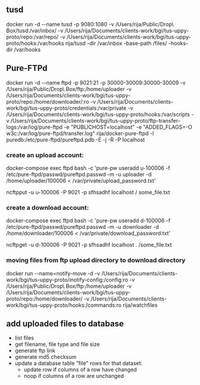 ## tusd

docker run -d --name tusd -p 9080:1080 -v /Users/rija/Public/Drop\ Box/tusd:/var/inbox/  -v /Users/rija/Documents/clients-work/bgi/tus-uppy-proto/repo:/var/repo/ -v /Users/rija/Documents/clients-work/bgi/tus-uppy-proto/hooks:/var/hooks rija/tusd -dir /var/inbox -base-path /files/ -hooks-dir /var/hooks


## Pure-FTPd

docker run -d --name ftpd -p 9021:21 -p 30000-30009:30000-30009 -v /Users/rija/Public/Drop\ Box/ftp:/home/uploader -v /Users/rija/Documents/clients-work/bgi/tus-uppy-proto/repo:/home/downloader/:ro -v /Users/rija/Documents/clients-work/bgi/tus-uppy-proto/credentials:/var/private -v /Users/rija/Documents/clients-work/bgi/tus-uppy-proto/hooks:/var/scripts -v /Users/rija/Documents/clients-work/bgi/tus-uppy-proto/ftp-transfer-logs:/var/log/pure-ftpd -e "PUBLICHOST=localhost" -e "ADDED_FLAGS=-O w3c:/var/log/pure-ftpd/transfer.log" rija/docker-pure-ftpd  -l puredb:/etc/pure-ftpd/pureftpd.pdb -E -j -R -P localhost


### create an upload account:

docker-compose exec ftpd bash -c 'pure-pw useradd u-100006 -f /etc/pure-ftpd/passwd/pureftpd.passwd -m -u uploader -d /home/uploader/100006  < /var/private/upload_password.txt'

ncftpput -u u-100006 -P 9021 -p sfhsadhf localhost / some_file.txt

### create a download account:

docker-compose exec ftpd bash -c 'pure-pw useradd d-100006 -f /etc/pure-ftpd/passwd/pureftpd.passwd -m -u downloader -d /home/downloader/100006  < /var/private/download_password.txt'

ncftpget -u d-100006 -P 9021 -p sfhsadhf localhost . /some_file.txt


### moving files from ftp upload directory to download directory

docker run --name=notify-move -d  -v /Users/rija/Documents/clients-work/bgi/tus-uppy-proto/inotify-config:/config:ro -v /Users/rija/Public/Drop\ Box/ftp:/home/uploader -v /Users/rija/Documents/clients-work/bgi/tus-uppy-proto/repo:/home/downloader/ -v /Users/rija/Documents/clients-work/bgi/tus-uppy-proto/hooks:/commands:ro rija/watchfiles

## add uploaded files to database

* list files
* get filename, file type and file size
* generate ftp link
* generate md5 checksum
* update a database table "file" rows for that dataset:
	* update row if columns of a row have changed
	* noop if columns of a row are unchanged

